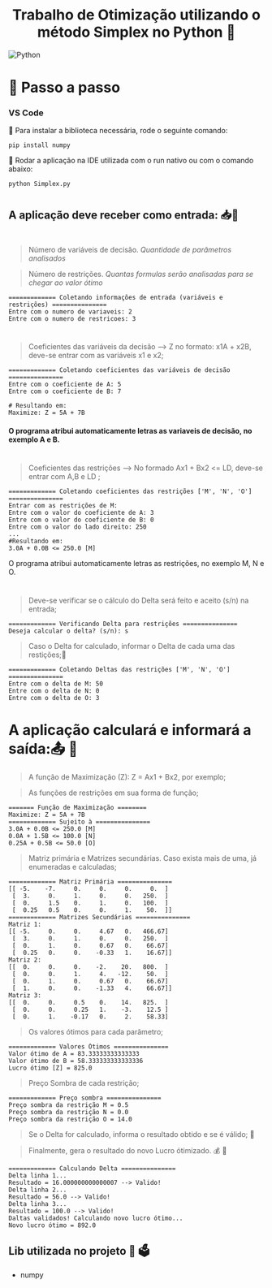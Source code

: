 <h1 align='center'>Trabalho de Otimização utilizando o método Simplex no Python 🐍</h1>

![Python](https://img.shields.io/badge/Python-FFD43B?style=for-the-badge&logo=python&logoColor=blue)

</div>

# 📜 Passo a passo

<h3> VS Code</h3>
🚨 Para instalar a biblioteca necessária, rode o seguinte comando:

```
pip install numpy
```
🚨 Rodar a aplicação na IDE utilizada com o run nativo ou com o comando abaixo:

```
python Simplex.py
```

#
## A aplicação deve receber como entrada: 📥🚀

#
> Número de variáveis de decisão. *Quantidade de parâmetros analisados*

> Número de restrições. *Quantas formulas serão analisadas para se chegar ao valor ótimo*
```
============= Coletando informações de entrada (variáveis e restrições) ===============
Entre com o numero de variaveis: 2
Entre com o numero de restricoes: 3
```

#
> Coeficientes das variáveis da decisão --> Z no formato: x1A + x2B, deve-se entrar com as variáveis x1 e x2;
```
============= Coletando coeficientes das variáveis de decisão ===============
Entre com o coeficiente de A: 5
Entre com o coeficiente de B: 7

# Resultando em:
Maximize: Z = 5A + 7B
```
#### O programa atribui automaticamente letras as variaveis de decisão, no exemplo A e B.

#
> Coeficientes das restrições --> No formado Ax1 + Bx2 <= LD, deve-se entrar com A,B e LD ;
```
============= Coletando coeficientes das restrições ['M', 'N', 'O'] ===============
Entrar com as restrições de M:
Entre com o valor do coeficiente de A: 3
Entre com o valor do coeficiente de B: 0
Entre com o valor do lado direito: 250
...
#Resultando em:
3.0A + 0.0B <= 250.0 [M]
```
O programa atribui automaticamente letras as restrições, no exemplo M, N e O.
#
> Deve-se verificar se o cálculo do Delta será feito e aceito (s/n) na entrada;
```
============= Verificando Delta para restrições ===============
Deseja calcular o delta? (s/n): s
```
> Caso o Delta for calculado, informar o Delta de cada uma das restições;🥏
```
============= Coletando Deltas das restrições ['M', 'N', 'O'] ===============
Entre com o delta de M: 50
Entre com o delta de N: 0
Entre com o delta de O: 3
```
#
# A aplicação calculará e informará a saída:📤 🎯


> A função de Maximização (Z): Z = Ax1 + Bx2, por exemplo;

> As funções de restrições em sua forma de função;
```
======= Função de Maximização ========
Maximize: Z = 5A + 7B
============= Sujeito à ===============
3.0A + 0.0B <= 250.0 [M]
0.0A + 1.5B <= 100.0 [N]
0.25A + 0.5B <= 50.0 [O]
```
> Matriz primária e Matrizes secundárias. Caso exista mais de uma, já enumeradas e calculadas;
```
============= Matriz Primária ===============
[[ -5.    -7.     0.     0.     0.     0.  ]
 [  3.     0.     1.     0.     0.   250.  ]
 [  0.     1.5    0.     1.     0.   100.  ]
 [  0.25   0.5    0.     0.     1.    50.  ]]
============= Matrizes Secundárias ===============
Matriz 1:
[[ -5.     0.     0.     4.67   0.   466.67]
 [  3.     0.     1.     0.     0.   250.  ]
 [  0.     1.     0.     0.67   0.    66.67]
 [  0.25   0.     0.    -0.33   1.    16.67]]
Matriz 2:
[[  0.     0.     0.    -2.    20.   800.  ]
 [  0.     0.     1.     4.   -12.    50.  ]
 [  0.     1.     0.     0.67   0.    66.67]
 [  1.     0.     0.    -1.33   4.    66.67]]
Matriz 3:
[[  0.     0.     0.5    0.    14.   825.  ]
 [  0.     0.     0.25   1.    -3.    12.5 ]
 [  0.     1.    -0.17   0.     2.    58.33]
```
> Os valores ótimos para cada parâmetro;
```
============= Valores Ótimos ===============
Valor ótimo de A = 83.33333333333333
Valor ótimo de B = 58.333333333333336
Lucro ótimo [Z] = 825.0
```
> Preço Sombra de cada restrição;
```
============= Preço sombra ===============
Preço sombra da restrição M = 0.5
Preço sombra da restrição N = 0.0
Preço sombra da restrição O = 14.0
```
> Se o Delta for calculado, informa o resultado obtido e se é válido; 🧮

> Finalmente, gera o resultado do novo Lucro ótimizado. 💰 💸
```
============= Calculando Delta ===============
Delta linha 1...
Resultado = 16.000000000000007 --> Valido!
Delta linha 2...
Resultado = 56.0 --> Valido!
Delta linha 3...
Resultado = 100.0 --> Valido!
Daltas validados! Calculando novo lucro ótimo...
Novo lucro ótimo = 892.0
```
## Lib utilizada no projeto 🕋 🗳️

- numpy
